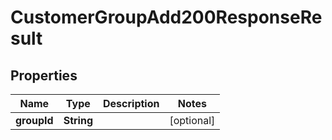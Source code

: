 

# CustomerGroupAdd200ResponseResult

## Properties

Name | Type | Description | Notes
------------ | ------------- | ------------- | -------------
**groupId** | **String** |  |  [optional]





